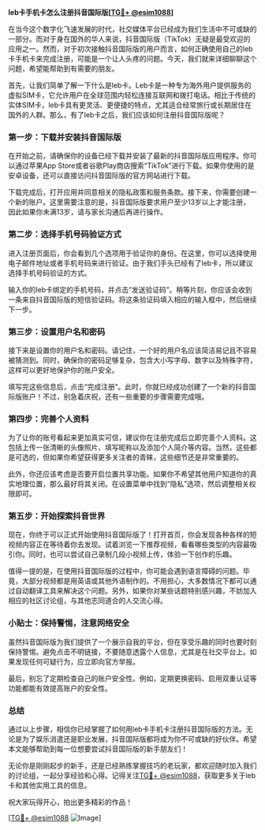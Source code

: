 **leb卡手机卡怎么注册抖音国际版[[TG💪+ @esim1088](https://t.me/s/esim1088)]**

在当今这个数字化飞速发展的时代，社交媒体平台已经成为我们生活中不可或缺的一部分。而对于身在国外的华人来说，抖音国际版（TikTok）无疑是最受欢迎的应用之一。然而，对于初次接触抖音国际版的用户而言，如何正确使用自己的leb卡手机卡来完成注册，可能是一个让人头疼的问题。今天，我们就来详细聊聊这个问题，希望能帮助到有需要的朋友。

首先，让我们简单了解一下什么是leb卡。Leb卡是一种专为海外用户提供服务的虚拟SIM卡，它允许用户在全球范围内轻松连接互联网和拨打电话。相比于传统的实体SIM卡，leb卡具有更灵活、更便捷的特点，尤其适合经常旅行或长期居住在国外的人群。那么，有了leb卡之后，我们应该如何注册抖音国际版呢？

### 第一步：下载并安装抖音国际版

在开始之前，请确保你的设备已经下载并安装了最新的抖音国际版应用程序。你可以通过苹果App Store或者谷歌Play商店搜索“TikTok”进行下载。如果你使用的是安卓设备，还可以直接访问抖音国际版的官方网站进行下载。

下载完成后，打开应用并同意相关的隐私政策和服务条款。接下来，你需要创建一个新的账户。这里需要注意的是，抖音国际版要求用户至少13岁以上才能注册，因此如果你未满13岁，请与家长沟通后再进行操作。

### 第二步：选择手机号码验证方式

进入注册页面后，你会看到几个选项用于验证你的身份。在这里，你可以选择使用电子邮件地址或者手机号码来进行验证。由于我们手头已经有了leb卡，所以建议选择手机号码验证的方式。

输入你的leb卡绑定的手机号码，并点击“发送验证码”。稍等片刻，你应该会收到一条来自抖音国际版的短信验证码。将这条验证码填入相应的输入框中，然后继续下一步。

### 第三步：设置用户名和密码

接下来是设置你的用户名和密码。请记住，一个好的用户名应该简洁易记且不容易被猜测到。同时，确保你的密码足够复杂，包含大小写字母、数字以及特殊字符，这样可以更好地保护你的账户安全。

填写完这些信息后，点击“完成注册”。此时，你就已经成功创建了一个新的抖音国际版账户！不过，别急着庆祝，还有一些重要的步骤需要完成哦。

### 第四步：完善个人资料

为了让你的账号看起来更加真实可信，建议你在注册完成后立即完善个人资料。这包括上传一张清晰的头像照片、填写昵称以及添加个人简介等内容。当然，这些都是可选的，但如果你希望获得更多关注者的青睐，这些细节还是非常重要的。

此外，你还应该考虑是否要开启位置共享功能。如果你不希望其他用户知道你的真实地理位置，那么最好将其关闭。在设置菜单中找到“隐私”选项，然后调整相关权限即可。

### 第五步：开始探索抖音世界

现在，你终于可以正式开始使用抖音国际版了！打开首页，你会发现各种各样的短视频内容正在等待着你去发现。试着浏览一下推荐视频，看看哪些类型的内容最吸引你。同时，也可以尝试自己录制几段小视频上传，体验一下创作的乐趣。

值得一提的是，在使用抖音国际版的过程中，你可能会遇到语言障碍的问题。毕竟，大部分视频都是用英语或其他外语制作的。不用担心，大多数情况下都可以通过自动翻译工具来解决这个问题。另外，如果你对某些话题特别感兴趣，不妨加入相应的社区讨论组，与其他志同道合的人交流心得。

### 小贴士：保持警惕，注意网络安全

虽然抖音国际版为我们提供了一个展示自我的平台，但在享受乐趣的同时也要时刻保持警惕。避免点击不明链接，不要随意透露个人信息，尤其是在社交平台上。如果发现任何可疑行为，应立即向官方举报。

最后，别忘了定期检查自己的账户安全性。例如，定期更换密码、启用双重认证等功能都能有效提高账户的安全性。

### 总结

通过以上步骤，相信你已经掌握了如何用leb卡手机卡注册抖音国际版的方法。无论是为了娱乐消遣还是职业发展，抖音国际版都将成为你不可或缺的好伙伴。希望本文能够帮助到每一位想要尝试抖音国际版的新手朋友们！

无论你是刚刚起步的新手，还是已经熟练掌握技巧的老玩家，都欢迎随时加入我们的讨论组，一起分享经验和心得。记得关注[TG💪+ @esim1088](https://t.me/s/esim1088)，获取更多关于leb卡和其他实用工具的信息。

祝大家玩得开心，拍出更多精彩的作品！

[[TG💪+ @esim1088](https://t.me/s/esim1088) ![Image](https://i.postimg.cc/4NQfJmqS/Snipaste-2025-05-13-00-14-12.png)]